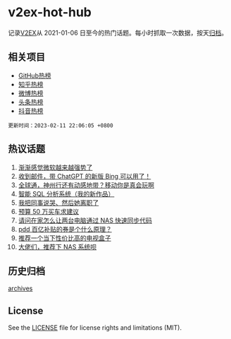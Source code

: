 # v2ex-hot-hub

 记录[V2EX](https://www.v2ex.com/)从 2021-01-06 日至今的热门话题。每小时抓取一次数据，按天[归档](archives)。
 
 ## 相关项目

- [GitHub热榜](https://github.com/lonnyzhang423/github-hot-hub)
- [知乎热榜](https://github.com/lonnyzhang423/zhihu-hot-hub)
- [微博热榜](https://github.com/lonnyzhang423/weibo-hot-hub)
- [头条热榜](https://github.com/lonnyzhang423/toutiao-hot-hub)
- [抖音热榜](https://github.com/lonnyzhang423/douyin-hot-hub)


 `更新时间：2023-02-11 22:06:05 +0800`

## 热议话题

1. [渐渐感觉微软越来越强势了](https://www.v2ex.com/t/915064)
1. [收到邮件，带 ChatGPT 的新版 Bing 可以用了！](https://www.v2ex.com/t/915087)
1. [全球通，神州行还有动感地带？移动你是真会玩啊](https://www.v2ex.com/t/915085)
1. [智能 SQL 分析系统（我的新作品）](https://www.v2ex.com/t/915090)
1. [我把同事说哭、然后她离职了](https://www.v2ex.com/t/915209)
1. [预算 50 万买车求建议](https://www.v2ex.com/t/915160)
1. [请问在家怎么让两台电脑通过 NAS 快速同步代码](https://www.v2ex.com/t/915142)
1. [pdd 百亿补贴的券是个什么原理？](https://www.v2ex.com/t/915082)
1. [推荐一个当下性价比高的电视盒子](https://www.v2ex.com/t/915108)
1. [大佬们，推荐下 NAS 系统呗](https://www.v2ex.com/t/915115)

## 历史归档

[archives](archives)

## License

See the [LICENSE](LICENSE) file for license rights and limitations (MIT).
